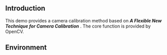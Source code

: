 
## Introduction
This demo provides a camera calibration method based on ***A Flexible New Technique for Camera Calibration*** .
The core function is provided by OpenCV.
## Environment

